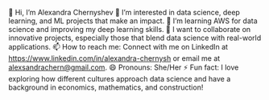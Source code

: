 👋 Hi, I’m Alexandra Chernyshev
👀 I’m interested in data science, deep learning, and ML projects that make an impact.
🌱 I’m learning AWS for data science and improving my deep learning skills.
💞️ I want to collaborate on innovative projects, especially those that blend data science with real-world applications.
📫 How to reach me: Connect with me on LinkedIn at https://www.linkedin.com/in/alexandra-chernysh or email me at alexsandrachern@gmail.com.
😄 Pronouns: She/Her
⚡ Fun fact: I love exploring how different cultures approach data science and have a background in economics, mathematics, and construction!

<!---
AlexaChernysh/AlexaChernysh is a ✨ special ✨ repository because its `README.md` (this file) appears on your GitHub profile.
You can click the Preview link to take a look at your changes.
--->
